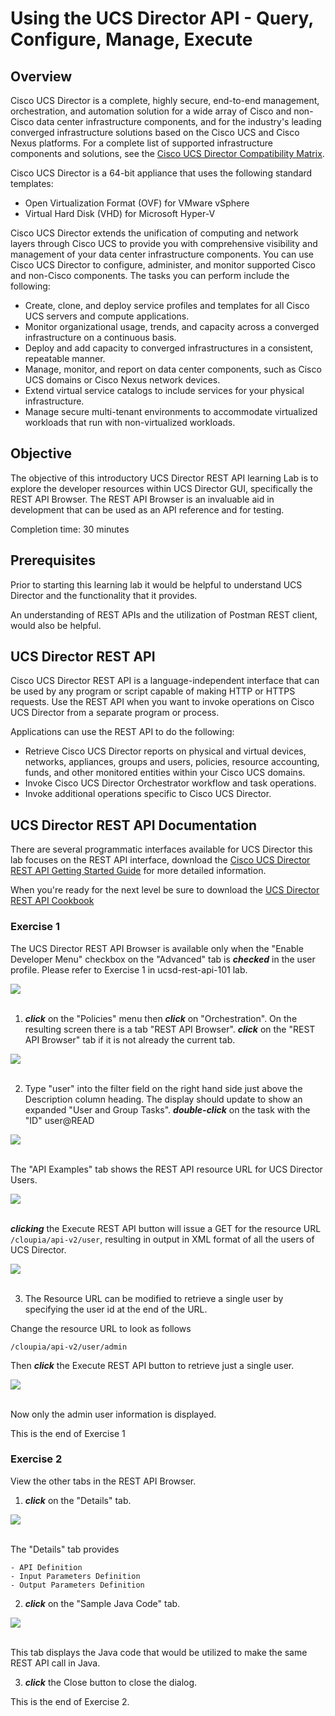 # Using the UCS Director API - Query, Configure, Manage, Execute

## Overview
Cisco UCS Director is a complete, highly secure, end-to-end management, orchestration, and automation solution for a wide array of Cisco and non-Cisco data center infrastructure components, and for the industry's leading converged infrastructure solutions based on the Cisco UCS and Cisco Nexus platforms. For a complete list of supported infrastructure components and solutions, see the [Cisco UCS Director Compatibility Matrix](http://www.cisco.com/c/en/us/support/servers-unified-computing/ucs-director/products-device-support-tables-list.html).

Cisco UCS Director is a 64-bit appliance that uses the following standard templates:

  - Open Virtualization Format (OVF) for VMware vSphere
  - Virtual Hard Disk (VHD) for Microsoft Hyper-V

Cisco UCS Director extends the unification of computing and network layers through Cisco UCS to provide you with comprehensive visibility and management of your data center infrastructure components. You can use Cisco UCS Director to configure, administer, and monitor supported Cisco and non-Cisco components. The tasks you can perform include the following:

  - Create, clone, and deploy service profiles and templates for all Cisco UCS servers and compute applications.
  - Monitor organizational usage, trends, and capacity across a converged infrastructure on a continuous basis.
  - Deploy and add capacity to converged infrastructures in a consistent, repeatable manner.
  - Manage, monitor, and report on data center components, such as Cisco UCS domains or Cisco Nexus network devices.
  - Extend virtual service catalogs to include services for your physical infrastructure.
  - Manage secure multi-tenant environments to accommodate virtualized workloads that run with non-virtualized workloads.

## Objective
The objective of this introductory UCS Director REST API learning Lab is to explore the developer resources within UCS Director GUI, specifically the REST API Browser. The REST API Browser is an invaluable aid in development that can be used as an API reference and for testing.

Completion time: 30 minutes

## Prerequisites
Prior to starting this learning lab it would be helpful to understand UCS Director and the functionality that it provides.

An understanding of REST APIs and the utilization of Postman REST client, would also be helpful.

## UCS Director REST API
Cisco UCS Director REST API is a language-independent interface that can be used by any program or script capable of making HTTP or HTTPS requests. Use the REST API when you want to invoke operations on Cisco UCS Director from a separate program or process.

Applications can use the REST API to do the following:

  - Retrieve Cisco UCS Director reports on physical and virtual devices, networks, appliances, groups and users, policies, resource accounting, funds, and other monitored entities within your Cisco UCS domains.
  - Invoke Cisco UCS Director Orchestrator workflow and task operations.
  - Invoke additional operations specific to Cisco UCS Director.

## UCS Director REST API Documentation
There are several programmatic interfaces available for UCS Director this lab focuses on the REST API interface, download the [Cisco UCS Director REST API Getting Started Guide](http://www.cisco.com/c/en/us/td/docs/unified_computing/ucs/ucs-director/rest-api-getting-started-guide/6-0/b_REST_API_Getting_Started_Guide_60.html#reference_3B72657257404E8FAAA0E23904E65DF2) for more detailed information.

When you're ready for the next level be sure to download the [UCS Director REST API Cookbook](http://www.cisco.com/c/en/us/support/servers-unified-computing/ucs-director/products-programming-reference-guides-list.html)

### Exercise 1
The UCS Director REST API Browser is available only when the "Enable Developer Menu" checkbox on the "Advanced" tab is <strong>*checked*</strong> in the user profile. Please refer to Exercise 1 in ucsd-rest-api-101 lab.

  ![](/posts/files/ucsd-rest-api-102/assets/images/ucsd-rest-api-102-01.jpg)<br/><br/>

  1. <strong>*click*</strong> on the "Policies" menu then <strong>*click*</strong> on "Orchestration". On the resulting screen there is a tab "REST API Browser". <strong>*click*</strong> on the "REST API Browser" tab if it is not already the current tab.

  ![](/posts/files/ucsd-rest-api-102/assets/images/ucsd-rest-api-102-02.jpg)<br/><br/>

  2. Type "user" into the filter field on the right hand side just above the Description column heading. The display should update to show an expanded "User and Group Tasks". <strong>*double-click*</strong> on the task with the "ID" user@READ

  ![](/posts/files/ucsd-rest-api-102/assets/images/ucsd-rest-api-102-03.jpg)<br/><br/>

  The "API Examples" tab shows the REST API resource URL for UCS Director Users.

  ![](/posts/files/ucsd-rest-api-102/assets/images/ucsd-rest-api-102-04.jpg)<br/><br/>

  <strong>*clicking*</strong> the Execute REST API button will issue a GET for the resource URL `/cloupia/api-v2/user`, resulting in output in XML format of all the users of UCS Director.

  ![](/posts/files/ucsd-rest-api-102/assets/images/ucsd-rest-api-102-05.jpg)<br/><br/>

  3. The Resource URL can be modified to retrieve a single user by specifying the user id at the end of the URL.

  Change the resource URL to look as follows

  `/cloupia/api-v2/user/admin`

  Then <strong>*click*</strong> the Execute REST API button to retrieve just a single user.

  ![](/posts/files/ucsd-rest-api-102/assets/images/ucsd-rest-api-102-06.jpg)<br/><br/>

  Now only the admin user information is displayed.

  This is the end of Exercise 1

### Exercise 2
View the other tabs in the REST API Browser.

  1. <strong>*click*</strong> on the "Details" tab.

  ![](/posts/files/ucsd-rest-api-102/assets/images/ucsd-rest-api-102-07.jpg)<br/><br/>

  The "Details" tab provides

    - API Definition
    - Input Parameters Definition
    - Output Parameters Definition

  2. <strong>*click*</strong> on the "Sample Java Code" tab.

  ![](/posts/files/ucsd-rest-api-102/assets/images/ucsd-rest-api-102-08.jpg)<br/><br/>

  This tab displays the Java code that would be utilized to make the same REST API call in Java.

  3. <strong>*click*</strong> the Close button to close the dialog.

  This is the end of Exercise 2.
